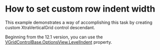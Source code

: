 # How to set custom row indent width


<p>This example demonstrates a way of accomplishing this task by creating custom XtraVerticalGrid control descendant.</p><p>Beginning from the 12.1 version, you can use the <a href="http://documentation.devexpress.com/#WindowsForms/DevExpressXtraVerticalGridVGridOptionsView_LevelIndenttopic"><u>VGridControlBase.OptionsView.LevelIndent</u></a> property.</p>

<br/>


